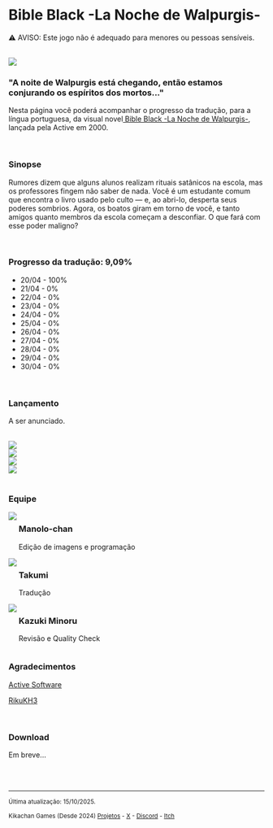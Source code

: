 <h1>Bible Black -La Noche de Walpurgis-</h1>

<p>⚠️ AVISO: Este jogo não é adequado para menores ou pessoas sensíveis.</p> <br/>
<img src="https://kikachangames.github.io/bible-black/img/bb.jpg">

<h3>"A noite de Walpurgis está chegando, então estamos conjurando os espíritos dos mortos..."</h3>
<p>Nesta página você poderá acompanhar o progresso da tradução, para a língua portuguesa, da visual novel<a href="https://vndb.org/v9" target="_blank"> Bible Black -La Noche de Walpurgis-</a>, lançada pela Active em 2000.</p>
<br/>

<h3>Sinopse</h3>
<p>Rumores dizem que alguns alunos realizam rituais satânicos na escola, mas os professores fingem não saber de nada. Você é um estudante comum que encontra o livro usado pelo culto — e, ao abri-lo, desperta seus poderes sombrios. Agora, os boatos giram em torno de você, e tanto amigos quanto membros da escola começam a desconfiar. O que fará com esse poder maligno?</p>
<br/>

<h3>Progresso da tradução: 9,09%</h3>

<ul>
    <li>20/04 - 100%</li>
    <li>21/04 - 0%</li>
    <li>22/04 - 0%</li>
    <li>23/04 - 0%</li>
    <li>24/04 - 0%</li>
    <li>25/04 - 0%</li>
    <li>26/04 - 0%</li>
    <li>27/04 - 0%</li>
    <li>28/04 - 0%</li>
    <li>29/04 - 0%</li>
    <li>30/04 - 0%</li>

</ul>
<br/>
<h3>Lançamento</h3>
<p>A ser anunciado.</p>
<br/>

<img src="https://kikachangames.github.io/bible-black/img/1.png">
<br/>
<img src="https://kikachangames.github.io/bible-black/img/2.png">
<br/>
<img src="https://kikachangames.github.io/bible-black/img/4.png">
<br/>
<img src="https://kikachangames.github.io/bible-black/img/3.png">
<br/>
<br/>

<h3>Equipe</h3>
<div>
<div style="display:inline-block;vertical-align:top;">
<img src="https://kikachangames.github.io/air/manolo.png">
</div>
<div style="display:inline-block;">
<h3>Manolo-chan</h3>
  <p>Edição de imagens e programação</p>
</div>
  <br/>

<div style="display:inline-block;vertical-align:top;">
<img src="https://kikachangames.github.io/projetos/img/takumi.png">
</div>
<div style="display:inline-block;">
  <h3>Takumi</h3>
    <p>Tradução</p>
</div>
<br/>

<div style="display:inline-block;vertical-align:top;">
<img src="https://kikachangames.github.io/moon/kazuki.png">
  </div>
<div style="display:inline-block;">
  <h3>Kazuki Minoru</h3>
   <p>Revisão e Quality Check</p>
</div>
<br/>


<h3>Agradecimentos</h3>
<p><a href="http://web.archive.org/web/20050211030741/http://www.active-soft.jp/" target="_blank">Active Software</a></p>
<p><a href="https://github.com/RikuKH3/bblack_transkit" target="_blank">RikuKH3</a></p>
<br/>

<h3>Download</h3>
<p>Em breve...</p>

<br/>
<br/>


<hr>
<p><small>Última atualização: 15/10/2025.</small></p>
<p><small>Kikachan Games (Desde 2024) <a href="https://kikachangames.github.io/projetos/">Projetos</a> - <a href="https://twitter.com/kikachangames/" target="_blank">X</a> - <a href="https://discord.gg/jsm8yKtu2E" target="_blank">Discord</a> - <a href="https://kikachan-games.itch.io/" target="_blank">Itch</a></small></p>


